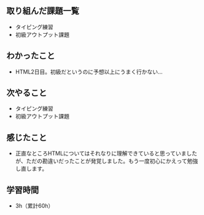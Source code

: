 ## 取り組んだ課題一覧
- タイピング練習
- 初級アウトプット課題
## わかったこと
- HTML2日目。初級だというのに予想以上にうまく行かない…
## 次やること
- タイピング練習
- 初級アウトプット課題
## 感じたこと
- 正直なところHTMLについてはそれなりに理解できていると思っていましたが、ただの勘違いだったことが発覚しました。もう一度初心にかえって勉強し直します。
## 学習時間
- 3h（累計60h）
